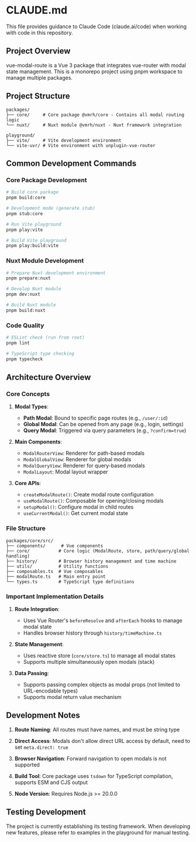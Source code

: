 # CLAUDE.md

This file provides guidance to Claude Code (claude.ai/code) when working with code in this repository.

## Project Overview

vue-modal-route is a Vue 3 package that integrates vue-router with modal state management. This is a monorepo project using pnpm workspace to manage multiple packages.

## Project Structure

```
packages/
├── core/     # Core package @vmrh/core - Contains all modal routing logic
└── nuxt/     # Nuxt module @vmrh/nuxt - Nuxt framework integration

playground/
├── vite/     # Vite development environment
└── vite-uvr/ # Vite environment with unplugin-vue-router
```

## Common Development Commands

### Core Package Development
```bash
# Build core package
pnpm build:core

# Development mode (generate stub)
pnpm stub:core

# Run Vite playground
pnpm play:vite

# Build Vite playground  
pnpm play:build:vite
```

### Nuxt Module Development
```bash
# Prepare Nuxt development environment
pnpm prepare:nuxt

# Develop Nuxt module
pnpm dev:nuxt

# Build Nuxt module
pnpm build:nuxt
```

### Code Quality
```bash
# ESLint check (run from root)
pnpm lint

# TypeScript type checking
pnpm typecheck
```

## Architecture Overview

### Core Concepts

1. **Modal Types**:
   - **Path Modal**: Bound to specific page routes (e.g., `/user/:id`)
   - **Global Modal**: Can be opened from any page (e.g., login, settings)
   - **Query Modal**: Triggered via query parameters (e.g., `?confirm=true`)

2. **Main Components**:
   - `ModalRouterView`: Renderer for path-based modals
   - `ModalGlobalView`: Renderer for global modals
   - `ModalQueryView`: Renderer for query-based modals
   - `ModalLayout`: Modal layout wrapper

3. **Core APIs**:
   - `createModalRoute()`: Create modal route configuration
   - `useModalRoute()`: Composable for opening/closing modals
   - `setupModal()`: Configure modal in child routes
   - `useCurrentModal()`: Get current modal state

### File Structure

```
packages/core/src/
├── components/      # Vue components
├── core/           # Core logic (ModalRoute, store, path/query/global handling)
├── history/        # Browser history management and time machine
├── utils/          # Utility functions
├── composables.ts  # Vue composables
├── modalRoute.ts   # Main entry point
└── types.ts        # TypeScript type definitions
```

### Important Implementation Details

1. **Route Integration**:
   - Uses Vue Router's `beforeResolve` and `afterEach` hooks to manage modal state
   - Handles browser history through `history/timeMachine.ts`

2. **State Management**:
   - Uses reactive store (`core/store.ts`) to manage all modal states
   - Supports multiple simultaneously open modals (stack)

3. **Data Passing**:
   - Supports passing complex objects as modal props (not limited to URL-encodable types)
   - Supports modal return value mechanism

## Development Notes

1. **Route Naming**: All routes must have names, and must be string type

2. **Direct Access**: Modals don't allow direct URL access by default, need to set `meta.direct: true`

3. **Browser Navigation**: Forward navigation to open modals is not supported

4. **Build Tool**: Core package uses `tsdown` for TypeScript compilation, supports ESM and CJS output

5. **Node Version**: Requires Node.js >= 20.0.0

## Testing Development

The project is currently establishing its testing framework. When developing new features, please refer to examples in the playground for manual testing.
